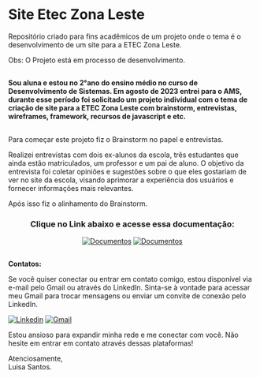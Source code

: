 # Site Etec Zona Leste
Repositório criado para fins acadêmicos de um projeto onde o tema é o desenvolvimento de um site para a ETEC Zona Leste.

Obs: O Projeto está em processo de desenvolvimento.

## 
**Sou aluna e estou no 2°ano do ensino médio no curso de Desenvolvimento de Sistemas. Em agosto de 2023 entrei para o AMS, durante esse período foi solicitado um projeto individual com o tema de criação de site para a ETEC Zona Leste com brainstorm, entrevistas, wireframes, framework, recursos de javascript e etc.**

##

Para começar este projeto fiz o Brainstorm no papel e entrevistas.

Realizei entrevistas com dois ex-alunos da escola, três estudantes que ainda estão matriculados, um professor e um pai de aluno. O objetivo da entrevista foi coletar opiniões e sugestões sobre o que eles gostariam de ver no site da escola, visando aprimorar a experiência dos usuários e fornecer informações mais relevantes.

Após isso fiz o alinhamento do Brainstorm.

<div align="center">
  <h3>Clique no Link abaixo e acesse essa documentação:</h3>
  
  [![Documentos](https://img.shields.io/badge/Alinhamento_do_Brainstorm-2023-8B0000?style=for-the-badge)](https://github.com/LuisaSantosSilva/SiteEtecZonaLeste/blob/main/Documentos/Alinhamento%20do%20Brainstorm.pdf)
  [![Documentos](https://img.shields.io/badge/Relatório_das_Entrevistas-2023-8B0000?style=for-the-badge)](https://github.com/LuisaSantosSilva/SiteEtecZonaLeste/blob/main/Documentos/Relat%C3%B3rio%20de%20Entrevistas.pdf)
</div>

##
**Contatos:**

Se você quiser conectar ou entrar em contato comigo, estou disponível via e-mail pelo Gmail ou através do LinkedIn. Sinta-se à vontade para acessar meu Gmail para trocar mensagens ou enviar um convite de conexão pelo LinkedIn.

[![Linkedin](https://img.shields.io/badge/LinkedIn-%230077B5?style=for-the-badge&logo=linkedin&logoColor=white)](https://www.linkedin.com/in/luisa-s-823820278/?lipi=urn%3Ali%3Apage%3Ad_flagship3_feed%3BDbTYdw%2FeSpiH%2Bgs%2BIhKEfQ%3D%3D)
[![Gmail](https://img.shields.io/badge/Gmail-D14836?style=for-the-badge&logo=gmail&logoColor=white)](mailto:luisasantossilvaa@gmail.com)

Estou ansioso para expandir minha rede e me conectar com você. Não hesite em entrar em contato através dessas plataformas!

Atenciosamente,<br>
Luisa Santos.
